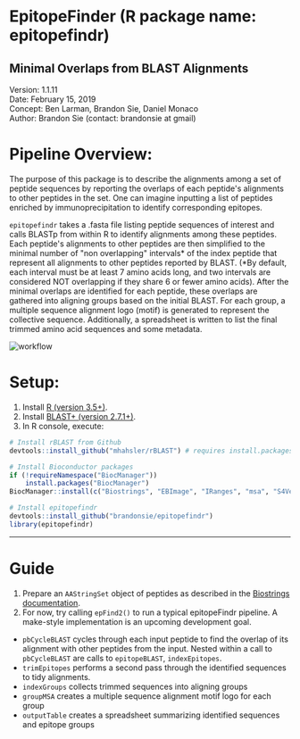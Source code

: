 # EpitopeFinder (R package name: epitopefindr)
## Minimal Overlaps from BLAST Alignments 
Version: 1.1.11  
Date: February 15, 2019  
Concept: Ben Larman, Brandon Sie, Daniel Monaco  
Author: Brandon Sie  (contact: brandonsie at gmail)  

# Pipeline Overview: 
The purpose of this package is to describe the alignments among a set of peptide sequences by reporting the overlaps of each peptide's alignments to other peptides in the set. One can imagine inputting a list of peptides enriched by immunoprecipitation to identify corresponding epitopes. 

`epitopefindr` takes a .fasta file listing peptide sequences of interest and calls BLASTp from within R to identify alignments among these peptides. Each peptide's alignments to other peptides are then simplified to the minimal number of "non overlapping" intervals* of the index peptide that represent all alignments to other peptides reported by BLAST. (*By default, each interval must be at least 7 amino acids long, and two intervals are considered NOT overlapping if they share 6 or fewer amino acids). After the minimal overlaps are identified for each peptide, these overlaps are gathered into aligning groups based on the initial BLAST. For each group, a multiple sequence alignment logo (motif) is generated to represent the collective sequence. Additionally, a spreadsheet is written to list the final trimmed amino acid sequences and some metadata. 

![workflow](https://brandonsie.github.io/docs/EpitopeFindRWorkflow.png)

# Setup:
1. Install [R (version 3.5+)](https://www.r-project.org/).  
2. Install [BLAST+ (version 2.7.1+)](https://blast.ncbi.nlm.nih.gov/Blast.cgi?PAGE_TYPE=BlastDocs&DOC_TYPE=Download).
3. In R console, execute: 
``` r  
# Install rBLAST from Github
devtools::install_github("mhahsler/rBLAST") # requires install.packages(devtools)  

# Install Bioconductor packages
if (!requireNamespace("BiocManager"))
    install.packages("BiocManager")
BiocManager::install(c("Biostrings", "EBImage", "IRanges", "msa", "S4Vectors"))

# Install epitopefindr
devtools::install_github("brandonsie/epitopefindr")
library(epitopefindr)
```
----------------------------------------------------------------------
# Guide

1. Prepare an `AAStringSet` object of peptides as described in the [Biostrings documentation](http://web.mit.edu/~r/current/arch/i386_linux26/lib/R/library/Biostrings/html/XStringSet-class.html).
2. For now, try calling `epFind2()` to run a typical epitopeFindr pipeline. A make-style implementation is an upcoming development goal.  
  * `pbCycleBLAST` cycles through each input peptide to find the overlap of its alignment with other peptides from the input. Nested within a call to `pbCycleBLAST` are calls to `epitopeBLAST`, `indexEpitopes`. 
  * `trimEpitopes` performs a second pass through the identified sequences to tidy alignments.
  * `indexGroups` collects trimmed sequences into aligning groups
  * `groupMSA` creates a multiple sequence alignment motif logo for each group
  * `outputTable` creates a spreadsheet summarizing identified sequences and epitope groups
